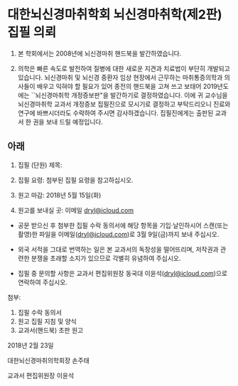 # 대한뇌신경마취학회 뇌신경마취학(제2판) 집필 의뢰


1. 본 학회에서는 2008년에 뇌신경마취 핸드북을 발간하였습니다.

2. 의학은 빠른 속도로 발전하여 질병에 대한 새로운 지견과 치료법이 부단히 개발되고 있습니다. 뇌신경마취 및 뇌신경 중환자 임상 현장에서 근무하는 마취통증의학과 의사들이 배우고 익혀야 할 필요가 있어 종전의 핸드북을 고쳐 쓰고 보태어 2019년도에는 ``뇌신경마취학 개정증보판"을 발간하기로 결정하였습니다. 이에 귀 교수님을 뇌신경마취학 교과서 개정증보 집필진으로 모시기로 결정하고 부탁드리오니 진료와 연구에 바쁘시더라도 수락하여 주시면 감사하겠습니다. 집필진에게는 출판된 교과서 한 권을 보내 드릴 예정입니다. 


## 아래

1. 집필 (단원) 제목: 

2. 집필 요령: 첨부된 집필 요령을 참고하십시오.

3. 원고 마감: 2018년 5월 15일(화)

4. 원고를 보내실 곳: 이메일 dryl@icloud.com


* 공문 받으신 후 첨부한 집필 수락 동의서에 해당 항목을 기입·날인하시어 스캔(또는 촬영)한 파일을 이메일(dryl@icloud.com)로 3월 9일(금)까지 보내 주십시오.

* 외국 서적을 그대로 번역하는 일은 본 교과서의 독창성을 떨어뜨리며, 저작권과 관련한 분쟁을 초래할 소지가 있으므로 각별히 유념하여 주십시오.

* 집필 중 문의할 사항은 교과서 편집위원장 동국대 이윤석(dryl@icloud.com)으로 연락하여 주십시오.


첨부:  
1. 집필 수락 동의서
2. 원고 집필 지침 및 양식
3. 교과서(핸드북) 초판 원고


2018년 2월 23일

대한뇌신경마취의학회장 손주태

교과서 편집위원장 이윤석 

	 